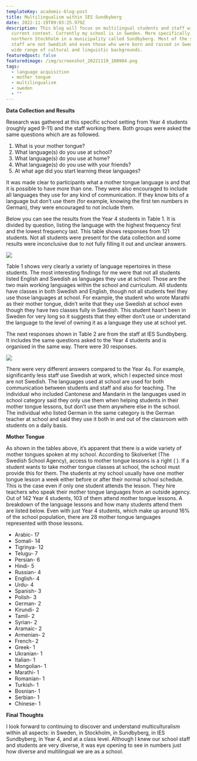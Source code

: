 ```yaml
---
templateKey: academic-blog-post
title: Multilingualism within IES Sundbyberg
date: 2022-11-19T09:03:25.979Z
description: This blog will focus on multilingual students and staff within my
  current context. Currently my school is in Sweden. More specifically, in
  northern Stockholm in a municipality called Sundbyberg. Most of the school
  staff are not Swedish and even those who were born and raised in Sweden have a
  wide range of cultural and linguistic backgrounds.
featuredpost: false
featuredimage: /img/screenshot_20221119_100904.png
tags:
  - language acquisition
  - mother tongue
  - multilingualism
  - sweden
  - ""
---
```

**Data Collection and Results**

Research was gathered at this specific school setting from Year 4 students (roughly aged 9-11) and the staff working there. Both groups were asked the same questions which are as followed.

<!--StartFragment-->

1. What is your mother tongue?
2. What language(s) do you use at school?
3. What language(s) do you use at home?
4. What language(s) do you use with your friends?
5. At what age did you start learning these languages?

<!--EndFragment-->

It was made clear to participants what a mother tongue language is and that it is possible to have more than one. They were also encouraged to include all languages they use for any kind of communication. If they know bits of a language but don’t use them (for example, knowing the first ten numbers in German), they were encouraged to not include them.

Below you can see the results from the Year 4 students in Table 1. It is divided by question, listing the language with the highest frequency first and the lowest frequency last. This table shows responses from 121 students. Not all students were present for the data collection and some results were inconclusive due to not fully filling it out and unclear answers.

![](/img/screenshot_20221119_100839.png)

Table 1 shows very clearly a variety of language repertoires in these students. The most interesting findings for me were that not all students listed English and Swedish as languages they use at school. Those are the two main working languages within the school and curriculum. All students have classes in both Swedish and English, though not all students feel they use those languages at school. For example, the student who wrote Marathi as their mother tongue, didn’t write that they use Swedish at school even though they have two classes fully in Swedish. This student hasn’t been in Sweden for very long so it suggests that they either don’t use or understand the language to the level of owning it as a language they use at school yet.

The next responses shown in Table 2 are from the staff at IES Sundbyberg. It includes the same questions asked to the Year 4 students and is organised in the same way. There were 30 responses.

![](/img/screenshot_20221119_100904.png)

There were very different answers compared to the Year 4s. For example, significantly less staff use Swedish at work, which I expected since most are not Swedish. The languages used at school are used for both communication between students and staff and also for teaching. The individual who included Cantonese and Mandarin in the languages used in school category said they only use them when helping students in their mother tongue lessons, but don’t use them anywhere else in the school. The individual who listed German in the same category is the German teacher at school and said they use it both in and out of the classroom with students on a daily basis.



**Mother Tongue**

As shown in the tables above, it’s apparent that there is a wide variety of mother tongues spoken at my school. According to Skolverket (The Swedish School Agency), access to mother tongue lessons is a right ( ). If a student wants to take mother tongue classes at school, the school must provide this for them. The students at my school usually have one mother tongue lesson a week either before or after their normal school schedule. This is the case even if only one student attends the lesson. They hire teachers who speak their mother tongue languages from an outside agency. Out of 142 Year 4 students, 103 of them attend mother tongue lessons. A breakdown of the language lessons and how many students attend them are listed below. Even with just Year 4 students, which make up around 16% of the school population, there are 28 mother tongue languages represented with those lessons.

* Arabic- 17
* Somali- 14
* Tigrinya- 12
* Telugu- 7
* Persian- 6
* Hindi- 5
* Russian- 4
* English- 4
* Urdu- 4
* Spanish- 3
* Polish- 3
* German- 2
* Kirundi- 2
* Tamil- 2
* Syrian- 2
* Aramaic- 2
* Armenian- 2
* French- 2
* Greek- 1
* Ukranian- 1
* Italian- 1
* Mongolian- 1
* Marathi- 1
* Romanian- 1
* Turkish- 1
* Bosnian- 1
* Serbian- 1
* Chinese- 1

**Final Thoughts**

I look forward to continuing to discover and understand multiculturalism within all aspects: in Sweden, in Stockholm, in Sundbyberg, in IES Sundbyberg, in Year 4, and at a class level. Although I knew our school staff and students are very diverse, it was eye opening to see in numbers just how diverse and multilingual we are as a school.

<!--EndFragment-->
